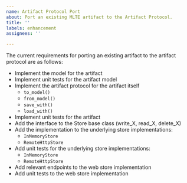 ```yaml
---
name: Artifact Protocol Port
about: Port an existing MLTE artifact to the Artifact Protocol.
title: ''
labels: enhancement
assignees: ''

---
```


The current requirements for porting an existing artifact to the artifact protocol are as follows:

- Implement the model for the artifact
- Implement unit tests for the artifact model
- Implement the artifact protocol for the artifact itself
	- `to_model()`
	- `from_model()`
	- `save_with()`
	- `load_with()`
- Implement unit tests for the artifact
- Add the interface to the Store base class (write_X, read_X, delete_X)
- Add the implementation to the underlying store implementations:
	- `InMemoryStore`
	- `RemoteHttpStore`
- Add unit tests for the underlying store implementations:
	- `InMemoryStore`
	- `RemoteHttpStore`
- Add relevant endpoints to the web store implementation
- Add unit tests to the web store implementation
